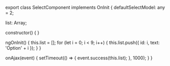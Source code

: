 export class SelectComponent implements OnInit {
  defaultSelectModel: any = 2;

  list: Array<any>;

  constructor() { }

  ngOnInit() {
    this.list = [];
    for (let i = 0; i < 9; i++) {
      this.list.push({
        id: i,
        text: 'Option' + i
      });
    }
  }

  onAjax(event) {
    setTimeout(() => {
      event.success(this.list);
    }, 1000);
  }
}
